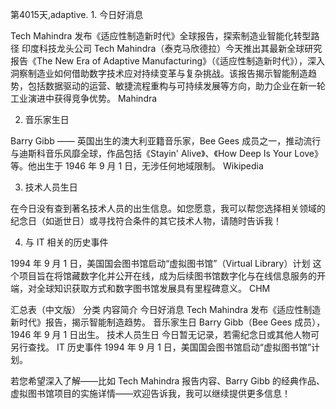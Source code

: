 第4015天,adaptive. 1. 今日好消息

Tech Mahindra 发布《适应性制造新时代》全球报告，探索制造业智能化转型路径
印度科技龙头公司 Tech Mahindra（泰克马欣德拉）今天推出其最新全球研究报告《The New Era of Adaptive Manufacturing》（《适应性制造新时代》），深入洞察制造业如何借助数字技术应对持续变革与复杂挑战。该报告揭示智能制造趋势，包括数据驱动的运营、敏捷流程重构与可持续发展等方向，助力企业在新一轮工业演进中获得竞争优势。
Mahindra

2. 音乐家生日

Barry Gibb —— 英国出生的澳大利亚籍音乐家，Bee Gees 成员之一，推动流行与迪斯科音乐风靡全球，作品包括《Stayin' Alive》、《How Deep Is Your Love》等。他出生于 1946 年 9 月 1 日，无涉任何地域限制。
Wikipedia

3. 技术人员生日

在今日没有查到著名技术人员的出生信息。如您愿意，我可以帮您选择相关领域的纪念日（如逝世日）或寻找符合条件的其它技术人物，请随时告诉我！

4. 与 IT 相关的历史事件

1994 年 9 月 1 日，美国国会图书馆启动“虚拟图书馆”（Virtual Library）计划
这个项目旨在将馆藏数字化并公开在线，成为后续图书馆数字化与在线信息服务的开端，对全球知识获取方式和数字图书馆发展具有里程碑意义。
CHM

汇总表（中文版）
分类	内容简介
今日好消息	Tech Mahindra 发布《适应性制造新时代》报告，揭示智能制造趋势。
音乐家生日	Barry Gibb（Bee Gees 成员），1946 年 9 月 1 日出生。
技术人员生日	今日暂无记录，若需纪念日或其他人物可另行查找。
IT 历史事件	1994 年 9 月 1 日，美国国会图书馆启动“虚拟图书馆”计划。

若您希望深入了解——比如 Tech Mahindra 报告内容、Barry Gibb 的经典作品、虚拟图书馆项目的实施详情——欢迎告诉我，我可以继续提供更多信息！